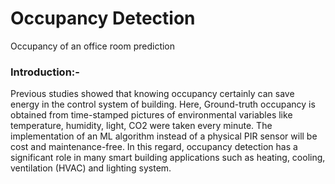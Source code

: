 # Occupancy Detection
Occupancy of an office room prediction 

### Introduction:-

Previous studies showed that knowing occupancy certainly can save energy in the control system of building. Here, Ground-truth occupancy is obtained from time-stamped pictures of environmental variables like temperature, humidity, light, CO2 were taken every minute. The implementation of an ML algorithm instead of a physical PIR sensor will be cost and maintenance-free.  In this regard, occupancy detection has a significant role in many smart building applications such as heating, cooling,
ventilation (HVAC) and lighting system.



